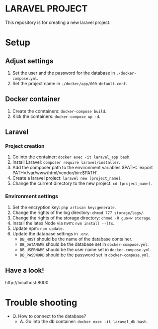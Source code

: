 # LARAVEL PROJECT
This repository is for creating a new laravel project.

# Setup
## Adjust settings
1. Set the user and the password for the database in `./docker-compose.yml`.
2. Set the project name in `./docker/app/000-default.conf`.

## Docker container
1. Create the comtainers: `docker-compose build`.
2. Kick the containers: `docker-compose up -d`.

## Laravel
### Project creation
1. Go into the container: `docker exec -it laravel_app bash`.
2. Install Laravel: `composer require laravel/installer`.
3. Add the composer path to the environment variables $PATH: `export PATH=/var/www/html/vendor/bin:$PATH`.
4. Create a laravel project: `laravel new [project_name]`.
5. Change the current directory to the new project: `cd [project_name]`.

### Environment settings
1. Set the encryption key: `php artisan key:generate`.
2. Change the rights of the log directory: `chmod 777 storage/logs/`.
3. Change the rights of the storage directory: `chmod -R guo+w storage`.
4. Install the lates Node via nvm: `nvm install --lts`.
5. Update npm: `npm update`.
6. Update the database settings in `.env`.
    - `DB_HOST` should be the name of the database container.
    - `DB_DATANAME` should be the database set in `docker-compose.yml`.
    - `DB_USERNAME` should be the user name set in `docker-compose.yml`.
    - `DB_PASSWORD` should be the password set in `docker-compose.yml`.

## Have a look!
http://localhost:8000

# Trouble shooting
- Q. How to connect to the database?
    - A. Go into the db container: `docker exec -it laravel_db bash`.
